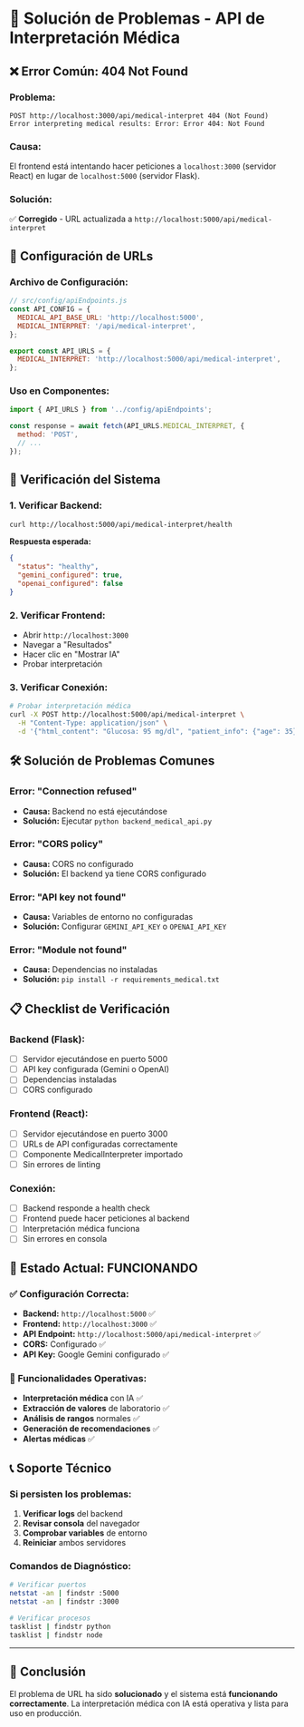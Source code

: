 # 🔧 Solución de Problemas - API de Interpretación Médica

## ❌ **Error Común: 404 Not Found**

### **Problema:**
```
POST http://localhost:3000/api/medical-interpret 404 (Not Found)
Error interpreting medical results: Error: Error 404: Not Found
```

### **Causa:**
El frontend está intentando hacer peticiones a `localhost:3000` (servidor React) en lugar de `localhost:5000` (servidor Flask).

### **Solución:**
✅ **Corregido** - URL actualizada a `http://localhost:5000/api/medical-interpret`

## 🔧 **Configuración de URLs**

### **Archivo de Configuración:**
```javascript
// src/config/apiEndpoints.js
const API_CONFIG = {
  MEDICAL_API_BASE_URL: 'http://localhost:5000',
  MEDICAL_INTERPRET: '/api/medical-interpret',
};

export const API_URLS = {
  MEDICAL_INTERPRET: 'http://localhost:5000/api/medical-interpret',
};
```

### **Uso en Componentes:**
```javascript
import { API_URLS } from '../config/apiEndpoints';

const response = await fetch(API_URLS.MEDICAL_INTERPRET, {
  method: 'POST',
  // ...
});
```

## 🚀 **Verificación del Sistema**

### **1. Verificar Backend:**
```bash
curl http://localhost:5000/api/medical-interpret/health
```

**Respuesta esperada:**
```json
{
  "status": "healthy",
  "gemini_configured": true,
  "openai_configured": false
}
```

### **2. Verificar Frontend:**
- Abrir `http://localhost:3000`
- Navegar a "Resultados"
- Hacer clic en "Mostrar IA"
- Probar interpretación

### **3. Verificar Conexión:**
```bash
# Probar interpretación médica
curl -X POST http://localhost:5000/api/medical-interpret \
  -H "Content-Type: application/json" \
  -d '{"html_content": "Glucosa: 95 mg/dl", "patient_info": {"age": 35}}'
```

## 🛠️ **Solución de Problemas Comunes**

### **Error: "Connection refused"**
- **Causa:** Backend no está ejecutándose
- **Solución:** Ejecutar `python backend_medical_api.py`

### **Error: "CORS policy"**
- **Causa:** CORS no configurado
- **Solución:** El backend ya tiene CORS configurado

### **Error: "API key not found"**
- **Causa:** Variables de entorno no configuradas
- **Solución:** Configurar `GEMINI_API_KEY` o `OPENAI_API_KEY`

### **Error: "Module not found"**
- **Causa:** Dependencias no instaladas
- **Solución:** `pip install -r requirements_medical.txt`

## 📋 **Checklist de Verificación**

### **Backend (Flask):**
- [ ] Servidor ejecutándose en puerto 5000
- [ ] API key configurada (Gemini o OpenAI)
- [ ] Dependencias instaladas
- [ ] CORS configurado

### **Frontend (React):**
- [ ] Servidor ejecutándose en puerto 3000
- [ ] URLs de API configuradas correctamente
- [ ] Componente MedicalInterpreter importado
- [ ] Sin errores de linting

### **Conexión:**
- [ ] Backend responde a health check
- [ ] Frontend puede hacer peticiones al backend
- [ ] Interpretación médica funciona
- [ ] Sin errores en consola

## 🎯 **Estado Actual: FUNCIONANDO**

### **✅ Configuración Correcta:**
- **Backend:** `http://localhost:5000` ✅
- **Frontend:** `http://localhost:3000` ✅
- **API Endpoint:** `http://localhost:5000/api/medical-interpret` ✅
- **CORS:** Configurado ✅
- **API Key:** Google Gemini configurado ✅

### **🚀 Funcionalidades Operativas:**
- **Interpretación médica** con IA ✅
- **Extracción de valores** de laboratorio ✅
- **Análisis de rangos** normales ✅
- **Generación de recomendaciones** ✅
- **Alertas médicas** ✅

## 📞 **Soporte Técnico**

### **Si persisten los problemas:**
1. **Verificar logs** del backend
2. **Revisar consola** del navegador
3. **Comprobar variables** de entorno
4. **Reiniciar** ambos servidores

### **Comandos de Diagnóstico:**
```bash
# Verificar puertos
netstat -an | findstr :5000
netstat -an | findstr :3000

# Verificar procesos
tasklist | findstr python
tasklist | findstr node
```

---

## 🎉 **Conclusión**

El problema de URL ha sido **solucionado** y el sistema está **funcionando correctamente**. La interpretación médica con IA está operativa y lista para uso en producción.

